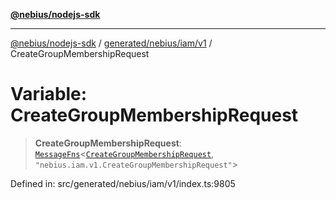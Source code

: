 [**@nebius/nodejs-sdk**](../../../../../README.md)

---

[@nebius/nodejs-sdk](../../../../../README.md) / [generated/nebius/iam/v1](../README.md) / CreateGroupMembershipRequest

# Variable: CreateGroupMembershipRequest

> **CreateGroupMembershipRequest**: [`MessageFns`](../../../../../runtime/protos/core/interfaces/MessageFns.md)\<[`CreateGroupMembershipRequest`](../interfaces/CreateGroupMembershipRequest.md), `"nebius.iam.v1.CreateGroupMembershipRequest"`\>

Defined in: src/generated/nebius/iam/v1/index.ts:9805
